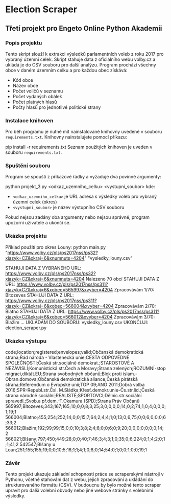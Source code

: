 # **Election Scraper**
## Třetí projekt pro Engeto Online Python Akademii

### **Popis projektu**
Tento skript slouží k extrakci výsledků parlamentních voleb z roku 2017 pro vybraný územní celek. Skript stahuje data z oficiálního webu volby.cz a ukládá je do CSV souboru pro další analýzu. Program prochází všechny obce v daném územním celku a pro každou obec získává:

- Kód obce
- Název obce
- Počet voličů v seznamu
- Počet vydaných obálek
- Počet platných hlasů
- Počty hlasů pro jednotlivé politické strany

### **Instalace knihoven**
Pro běh programu je nutné mít nainstalované knihovny uvedené v souboru `requirements.txt`. Knihovny nainstalujete pomocí příkazu:

pip install -r requirements.txt
Seznam použitých knihoven je uveden v souboru `requirements.txt`.

### **Spuštění souboru**
Program se spouští z příkazové řádky a vyžaduje dva povinné argumenty:

python projekt_3.py <odkaz_uzemniho_celku> <vystupni_soubor>
kde:
- `<odkaz_uzemniho_celku>` je URL adresa s výsledky voleb pro vybraný územní celek (okres)
- `<vystupni_soubor>` je název výstupního CSV souboru

Pokud nejsou zadány oba argumenty nebo nejsou správné, program upozorní uživatele a ukončí se.

### **Ukázka projektu**
Příklad použití pro okres Louny:
python main.py "https://www.volby.cz/pls/ps2017nss/ps32?xjazyk=CZ&xkraj=6&xnumnuts=4204" "vysledky_louny.csv"



STAHUJI DATA Z VYBRANÉHO URL: https://www.volby.cz/pls/ps2017nss/ps32?xjazyk=CZ&xkraj=6&xnumnuts=4204
Nalezeno 70 obcí
STAHUJI DATA Z URL: https://www.volby.cz/pls/ps2017nss/ps311?xjazyk=CZ&xkraj=6&xobec=565997&xvyber=4204
Zpracovávám 1/70: Bitozeves
STAHUJI DATA Z URL: https://www.volby.cz/pls/ps2017nss/ps311?xjazyk=CZ&xkraj=6&xobec=566004&xvyber=4204
Zpracovávám 2/70: Blatno
STAHUJI DATA Z URL: https://www.volby.cz/pls/ps2017nss/ps311?xjazyk=CZ&xkraj=6&xobec=566012&xvyber=4204
Zpracovávám 3/70: Blažim
...
UKLÁDÁM DO SOUBORU: vysledky_louny.csv
UKONČUJI: election_scraper.py


### **Ukázka výstupu**
code;location;registered;envelopes;valid;Občanská demokratická strana;Řád národa - Vlastenecká unie;CESTA ODPOVĚDNÉ SPOLEČNOSTI;Česká str.sociálně demokrat.;STAROSTOVÉ A NEZÁVISLÍ;Komunistická str.Čech a Moravy;Strana zelených;ROZUMNÍ-stop migraci,diktát.EU;Strana svobodných občanů;Blok proti islam.-Obran.domova;Občanská demokratická aliance;Česká pirátská strana;Referendum o Evropské unii;TOP 09;ANO 2011;Dobrá volba 2016;SPR-Republ.str.Čsl. M.Sládka;Křesť.demokr.unie-Čs.str.lid.;Česká strana národně sociální;REALISTÉ;SPORTOVCI;Dělnic.str.sociální spravedl.;Svob.a př.dem.-T.Okamura (SPD);Strana Práv Občanů
565997;Bitozeves;343;167;165;10;0;0;8;3;25;3;0;0;0;0;14;0;2;74;1;0;4;0;0;0;1;19;1
566004;Blatno;455;254;252;14;0;0;15;7;64;2;4;4;1;0;13;0;6;75;0;0;6;0;0;0;6;33;2
566012;Blažim;192;99;99;15;0;0;10;3;8;2;4;6;0;0;6;0;9;20;0;0;0;0;0;0;0;14;2
566021;Blšany;797;450;449;28;0;0;40;7;46;3;4;3;1;0;35;0;6;224;0;1;4;2;0;1;1;41;2
542547;Blšany u Loun;251;155;155;19;0;0;10;5;16;1;1;4;1;0;8;0;14;54;0;1;0;0;1;0;0;19;1



### **Závěr**
Tento projekt ukazuje základní schopnosti práce se scraperskými nástroji v Pythonu, včetně stahování dat z webu, jejich zpracování a ukládání do strukturovaného formátu (CSV). V budoucnu by bylo možné tento scraper upravit pro další volební obvody nebo jiné webové stránky s volebními výsledky.
